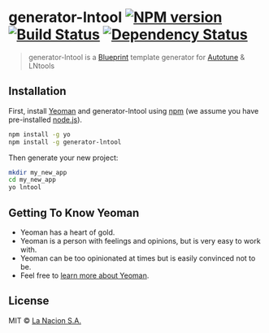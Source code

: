 # generator-lntool [![NPM version][npm-image]][npm-url] [![Build Status][travis-image]][travis-url] [![Dependency Status][daviddm-image]][daviddm-url]

> generator-lntool is a [Blueprint] template generator for [Autotune] & LNtools

## Installation

First, install [Yeoman](http://yeoman.io) and generator-lntool using [npm](https://www.npmjs.com/) (we assume you have pre-installed [node.js](https://nodejs.org/)).

```bash
npm install -g yo
npm install -g generator-lntool
```

Then generate your new project:

```bash
mkdir my_new_app
cd my_new_app
yo lntool
```

## Getting To Know Yeoman

 * Yeoman has a heart of gold.
 * Yeoman is a person with feelings and opinions, but is very easy to work with.
 * Yeoman can be too opinionated at times but is easily convinced not to be.
 * Feel free to [learn more about Yeoman](http://yeoman.io/).

## License

MIT © [La Nacion S.A.](https://github.com/LNtools/generator-lntool/blob/master/LICENSE)


[npm-image]: https://badge.fury.io/js/generator-lntool.svg
[npm-url]: https://npmjs.org/package/generator-lntool
[travis-image]: https://travis-ci.org/LNtools/generator-lntool.svg?branch=master
[travis-url]: https://travis-ci.org/LNtools/generator-lntool
[daviddm-image]: https://david-dm.org/LNtools/generator-lntool.svg?theme=shields.io
[daviddm-url]: https://david-dm.org/LNtools/generator-lntool
[Autotune]: https://github.com/voxmedia/autotune
[Blueprint]: https://github.com/voxmedia/autotune/wiki/Getting-started#blueprints
